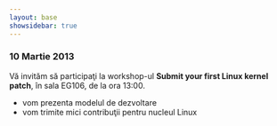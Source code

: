 ```yaml
---
layout: base
showsidebar: true
---
```


### 10 Martie 2013

Vă invităm să participaţi la workshop-ul **Submit your first Linux kernel patch**, în sala EG106, de la ora 13:00.

* vom prezenta modelul de dezvoltare
* vom trimite mici contribuţii pentru nucleul Linux
